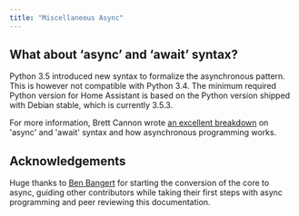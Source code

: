 ```yaml
---
title: "Miscellaneous Async"
---
```


## What about ‘async’ and ‘await’ syntax?
Python 3.5 introduced new syntax to formalize the asynchronous pattern. This is however not compatible with Python 3.4. The minimum required Python version for Home Assistant is based on the Python version shipped with Debian stable, which is currently 3.5.3.

For more information, Brett Cannon wrote [an excellent breakdown][brett] on 'async' and 'await' syntax and how asynchronous programming works.

## Acknowledgements

Huge thanks to [Ben Bangert][ben] for starting the conversion of the core to async, guiding other contributors while taking their first steps with async programming and peer reviewing this documentation.

[brett]: http://www.snarky.ca/how-the-heck-does-async-await-work-in-python-3-5
[ben]: https://github.com/bbangert/
